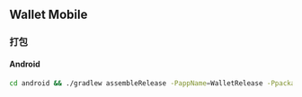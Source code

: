 ## Wallet Mobile

### 打包

#### Android

```bash
cd android && ./gradlew assembleRelease -PappName=WalletRelease -PpackageName=net.cctv3.wallet.release && cd ..
```
